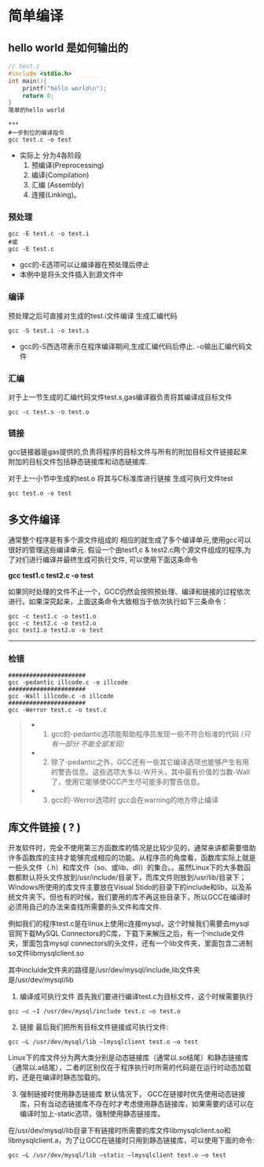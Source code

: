 # 简单编译

## hello world 是如何输出的

```c
// test.c
#include <stdio.h>
int main(){
    printf("hello world\n");
    return 0;
}
简单的hello world
```

```shell
*** 
#一步到位的编译指令
gcc test.c -o test
```

* 实际上 分为4各阶段
  1. 预编译(Preprocessing)
  2. 编译(Compilation)
  3. 汇编 (Assembly)
  4. 连接(Linking)。

### 预处理

```shell
gcc -E test.c -o test.i
#或
gcc -E test.c
```

* gcc的-E选项可以让编译器在预处理后停止
* 本例中是将头文件插入到源文件中

### 编译

预处理之后可直接对生成的test.i文件编译 生成汇编代码

```shell
gcc -S test.i -o test.s
```

* gcc的-S西选项表示在程序编译期间,生成汇编代码后停止.
  -o输出汇编代码文件

### 汇编

对于上一节生成的汇编代码文件test.s,gas编译器负责将其编译成目标文件

```shell
gcc -c test.s -o test.o
```

### 链接

gcc链接器是gas提供的,负责将程序的目标文件与所有的附加目标文件链接起来
附加的目标文件包括静态链接库和动态链接库.

对于上一小节中生成的test.o 将其与C标准库进行链接 生成可执行文件test

```shell
gcc test.o -o test 
```

## 多文件编译

通常整个程序是有多个源文件组成的 相应的就生成了多个编译单元,使用gcc可以很好的管理这些编译单元.
假设一个由test1,c & test2.c两个源文件组成的程序,为了对们进行编译并最终生成可执行文件, 可以使用下面这条命令

**gcc test1.c test2.c -o test**

如果同时处理的文件不止一个，GCC仍然会按照预处理、编译和链接的过程依次进行。如果深究起来，上面这条命令大致相当于依次执行如下三条命令：

```shell
gcc -c test1.c -o test1.o
gcc -c test2.c -o test2.o
gcc test1.o test2.o -o test
```

---

### 检错

```shell
######################
gcc -pedantic illcode.c -o illcode
######################
gcc -Wall illcode.c -o illcode
######################
gcc -Werror test.c -o test.c
```

> * 1. gcc的-pedantic选项能帮助程序员发现一些不符合标准的代码  /*只有一部分 不能全部发现*/
> * 2. 除了-pedantic之外，GCC还有一些其它编译选项也能够产生有用的警告信息。这些选项大多以-W开头，其中最有价值的当数-Wall了，使用它能够使GCC产生尽可能多的警告信息。
> * 3. gcc的-Werror选项时 gcc会在warning的地方停止编译

## 库文件链接 ( ? )

开发软件时，完全不使用第三方函数库的情况是比较少见的，通常来讲都需要借助许多函数库的支持才能够完成相应的功能。从程序员的角度看，函数库实际上就是一些头文件（.h）和库文件（so、或lib、dll）的集合。。虽然Linux下的大多数函数都默认将头文件放到/usr/include/目录下，而库文件则放到/usr/lib/目录下；  Windows所使用的库文件主要放在Visual Stido的目录下的include和lib，以及系统文件夹下。但也有的时候，我们要用的库不再这些目录下，所以GCC在编译时必须用自己的办法来查找所需要的头文件和库文件.

例如我们的程序test.c是在linux上使用c连接mysql，这个时候我们需要去mysql官网下载MySQL Connectors的C库，下载下来解压之后，有一个include文件夹，里面包含mysql connectors的头文件，还有一个lib文件夹，里面包含二进制so文件libmysqlclient.so

其中inclulde文件夹的路径是/usr/dev/mysql/include,lib文件夹是/usr/dev/mysql/lib

1. 编译成可执行文件
   首先我们要进行编译test.c为目标文件，这个时候需要执行

```shell
gcc –c –I /usr/dev/mysql/include test.c –o test.o
```

2. 链接
   最后我们把所有目标文件链接成可执行文件:

```shell
gcc –L /usr/dev/mysql/lib –lmysqlclient test.o –o test
```

Linux下的库文件分为两大类分别是动态链接库（通常以.so结尾）和静态链接库（通常以.a结尾），二者的区别仅在于程序执行时所需的代码是在运行时动态加载的，还是在编译时静态加载的。

3. 强制链接时使用静态链接库
   默认情况下， GCC在链接时优先使用动态链接库，只有当动态链接库不存在时才考虑使用静态链接库，如果需要的话可以在编译时加上-static选项，强制使用静态链接库。

在/usr/dev/mysql/lib目录下有链接时所需要的库文件libmysqlclient.so和libmysqlclient.a，为了让GCC在链接时只用到静态链接库，可以使用下面的命令:

```shell
gcc –L /usr/dev/mysql/lib –static –lmysqlclient test.o –o test
```
